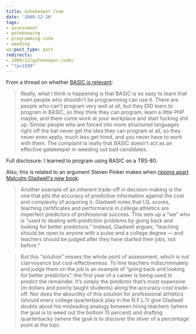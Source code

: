 ```yaml
---
title: Gatekeeper Code
date: '2009-12-20'
tags:
- assessment
- gatekeeping
- programming-code
- weeding
wp:post_type: post
redirects:
- 2009/12/gatekeeper-code/
- "?p=1599"
---
```


From a thread on whether [BASIC is relevant](http://www.reddit.com/r/programming/comments/agtjh/why_basic_is_still_relevant/c0hhwz4):

> Really, what I think is happening is that BASIC is so easy to learn that even people who shouldn't be programming can use it. There are people who can't program very well at all, but they DID learn to program in BASIC, so they think they can program, learn a little PHP maybe, and them come work at your workplace and start fucking shit up. Similar people who are forced into more structured languages right off the bat never get the idea they can program at all, so they never even apply, much less get hired, and you never have to work with them. The complaint is really that BASIC doesn't act as an effective gatekeeper in weeding out bad candidates.

Full disclosure: I learned to program using BASIC on a TRS-80.

Also, this is related to an argument Steven Pinker makes when [ripping apart Malcolm Gladwell's new book](http://www.nytimes.com/2009/11/15/books/review/Pinker-t.htm):

> Another example of an inherent trade-off in decision-making is the one that pits the accuracy of predictive information against the cost and complexity of acquiring it. Gladwell notes that I.Q. scores, teaching certificates and performance in college athletics are imperfect predictors of professional success. This sets up a “we” who is “used to dealing with prediction problems by going back and looking for better predictors.” Instead, Gladwell argues, “teaching should be open to anyone with a pulse and a college degree — and teachers should be judged after they have started their jobs, not before.”

>

> But this “solution” misses the whole point of assessment, which is not clairvoyance but cost-effectiveness. To hire teachers indiscriminately and judge them on the job is an example of “going back and looking for better predictors”: the first year of a career is being used to predict the remainder. It’s simply the predictor that’s most expensive (in dollars and poorly taught students) along the accuracy-­cost trade-off. Nor does the absurdity of this solution for professional athletics (should every college quarterback play in the N.F.L.?) give Gladwell doubts about his misleading analogy between hiring teachers (where the goal is to weed out the bottom 15 percent) and drafting quarterbacks (where the goal is to discover the sliver of a percentage point at the top).
